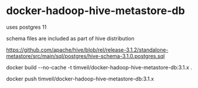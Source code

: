 # docker-hadoop-hive-metastore-db

uses postgres 11

schema files are included as part of hive distribution

https://github.com/apache/hive/blob/rel/release-3.1.2/standalone-metastore/src/main/sql/postgres/hive-schema-3.1.0.postgres.sql

docker build --no-cache -t timveil/docker-hadoop-hive-metastore-db:3.1.x .

docker push timveil/docker-hadoop-hive-metastore-db:3.1.x